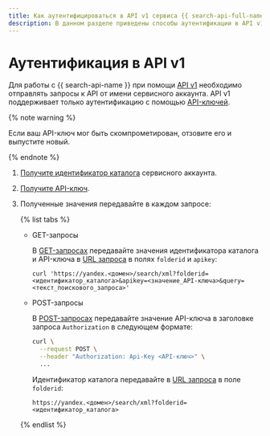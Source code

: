 ```yaml
---
title: Как аутентифицироваться в API v1 сервиса {{ search-api-full-name }}
description: В данном разделе приведены способы аутентификации в API v1 сервиса {{ search-api-name }}.
---
```


# Аутентификация в API v1

Для работы с {{ search-api-name }} при помощи [API v1](../concepts/index.md#api-v1) необходимо отправлять запросы к API от имени сервисного аккаунта. API v1 поддерживает только аутентификацию с помощью [API-ключей](../../iam/concepts/authorization/api-key.md).

{% note warning %}

Если ваш API-ключ мог быть скомпрометирован, отзовите его и выпустите новый. 

{% endnote %}

1. [Получите идентификатор каталога](../../resource-manager/operations/folder/get-id.md) сервисного аккаунта.
1. [Получите API-ключ](../../iam/operations/authentication/manage-api-keys.md#create-api-key).
1. Полученные значения передавайте в каждом запросе:

    {% list tabs %}

    - GET-запросы

      В [GET-запросах](../concepts/get-request.md) передавайте значения идентификатора каталога и API-ключа в [URL запроса](../concepts/get-request.md#get-request-format) в полях `folderid` и `apikey`:
   
      ```text
      curl 'https://yandex.<домен>/search/xml?folderid=<идентификатор_каталога>&apikey=<значение_API-ключа>&query=<текст_поискового_запроса>'
      ```

    - POST-запросы

      В [POST-запросах](../concepts/post-request.md) передавайте значение API-ключа в заголовке запроса `Authorization` в следующем формате:

      ```bash
      curl \
        --request POST \
        --header "Authorization: Api-Key <API-ключ>" \
        ...
      ```

      Идентификатор каталога передавайте в [URL запроса](../concepts/post-request.md#post-request-format) в поле `folderid`:

      ```text
      https://yandex.<домен>/search/xml?folderid=<идентификатор_каталога>
      ```

    {% endlist %}